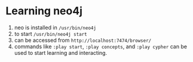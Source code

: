# Learning neo4j
1. neo is installed in `/usr/bin/neo4j`
2. to start `/usr/bin/neo4j start`
3. can be accessed from `http://localhost:7474/browser/`
4. commands like `:play start`, `:play concepts`, and `:play cypher` can be used to start learning and interacting.

